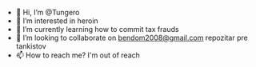 - 👋 Hi, I’m @Tungero
- 👀 I’m interested in heroin
- 🌱 I’m currently learning how to commit tax frauds
- 💞️ I’m looking to collaborate on bendom2008@gmail.com repozitar pre tankistov
- 📫 How to reach me? I'm out of reach

<!---
Tungero/Tungero is a ✨ special ✨ repository because its `README.md` (this file) appears on your GitHub profile.
You can click the Preview link to take a look at your changes.
--->
